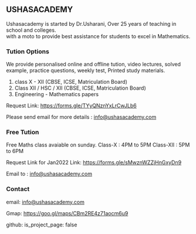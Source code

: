 ## USHASACADEMY
Ushasacademy is started by Dr.Usharani, Over 25 years of teaching in school and colleges.  
with a moto to provide best assistance for students to excel in Mathematics.


### Tution Options
We provide personalised online and offline tution, video lectures, solved example, practice questions, weekly test, Printed study materials.

1) class X - XII  (CBSE, ICSE, Matriculation Board) 
2) Class XII / HSC / XII  (CBSE, ICSE, Matriculation Board) 
3) Engineering - Mathematics papers

Request Link: https://forms.gle/TYyQNznYxLrCwJLb6

Please send email for more details : info@ushasacademy.com


### Free Tution 

Free Maths class avaiable on sunday.
Class-X : 4PM to 5PM 
Class-XII : 5PM to 6PM 

Request Link  for Jan2022 Link: https://forms.gle/sMwznWZZjHnGxyDn9

Email to : info@ushasacademy.com

### Contact
email: info@ushasacademy.com

Gmap: https://goo.gl/maps/CBm2RE4z71aocm6u9

github:
  is_project_page: false

